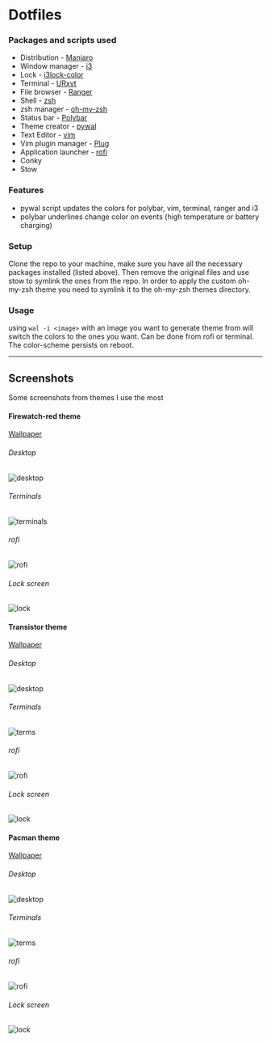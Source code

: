 # Dotfiles

### Packages and scripts used

* Distribution - [Manjaro](https://manjaro.org/)
* Window manager - [i3](https://i3wm.org/)
* Lock - [i3lock-color](https://github.com/PandorasFox/i3lock-color)
* Terminal - [URxvt](https://linux.die.net/man/1/urxvt)
* File browser - [Ranger](https://ranger.github.io/)
* Shell - [zsh](https://www.zsh.org/)
* zsh manager - [oh-my-zsh](http://ohmyz.sh/)
* Status bar - [Polybar](https://github.com/jaagr/polybar)
* Theme creator - [pywal](https://github.com/dylanaraps/pywal)
* Text Editor - [vim](https://www.vim.org/)
* Vim plugin manager - [Plug](https://github.com/junegunn/vim-plug)
* Application launcher - [rofi](https://github.com/DaveDavenport/rofi)
* Conky
* Stow

### Features

* pywal script updates the colors for polybar, vim, terminal, ranger and i3
* polybar underlines change color on events (high temperature or battery charging)


### Setup

Clone the repo to your machine, make sure you have all the necessary packages installed (listed above). Then remove the original files and use stow to symlink the ones from the repo. In order to apply the custom oh-my-zsh theme you need to symlink it to the oh-my-zsh themes directory.

### Usage
using `wal -i <image>` with an image you want to generate theme from will switch the colors to the ones you want. Can be done from rofi or terminal. The color-scheme persists on reboot.
***
## Screenshots

Some screenshots from themes I use the most

#### Firewatch-red theme

[Wallpaper](http://blog.camposanto.com/post/138965082204/firewatch-launch-wallpaper-when-we-redid-the)

###### Desktop

![desktop](./screenshots/firewatch_desktop.jpg)

###### Terminals

![terminals](./screenshots/firewatch_terminals.jpg)

###### rofi

![rofi](./screenshots/firewatch_rofi.jpg)

###### Lock screen

![lock](./screenshots/firewatch_lock.jpg)

#### Transistor theme

[Wallpaper](https://wallup.net/transistor-video-games-red-transistor/)

###### Desktop

![desktop](./screenshots/transistor_desktop.jpg)

###### Terminals

![terms](./screenshots/transistor_terminals.jpg)

###### rofi

![rofi](./screenshots/transistor_rofi.jpg)

###### Lock screen

![lock](./screenshots/transistor_lock.jpg)

#### Pacman theme

[Wallpaper](https://i.imgur.com/mXQP1Rm.jpg)

###### Desktop

![desktop](./screenshots/pacman_desktop.jpg)

###### Terminals

![terms](./screenshots/pacman_terminals.jpg)

###### rofi

![rofi](./screenshots/pacman_rofi.jpg)

###### Lock screen

![lock](./screenshots/pacman_lock.jpg)
